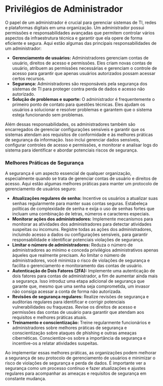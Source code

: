 # Privilégios de Administrador

O papel de um administrador é crucial para gerenciar sistemas de TI, redes e plataformas digitais em uma organização. Um administrador possui permissões e responsabilidades avançadas que permitem controlar vários aspectos da infraestrutura técnica e garantir que ela opere de forma eficiente e segura. Aqui estão algumas das principais responsabilidades de um administrador:

* **Gerenciamento de usuários:** Administradores gerenciam contas de usuário, direitos de acesso e permissões. Eles criam novas contas de usuário, atribuem as permissões necessárias e gerenciam o controle de acesso para garantir que apenas usuários autorizados possam acessar certos recursos.
* **Segurança:** Administradores são responsáveis pela segurança dos sistemas de TI para proteger contra perda de dados e acesso não autorizado.
* **Solução de problemas e suporte:** O administrador é frequentemente o primeiro ponto de contato para questões técnicas. Eles ajudam os usuários a solucionar e resolver problemas e garantem que o sistema esteja funcionando sem problemas.

Além dessas responsabilidades, os administradores também são encarregados de gerenciar configurações sensíveis e garantir que os sistemas atendam aos requisitos de conformidade e às melhores práticas de segurança da informação. Isso inclui gerenciar dados sensíveis, configurar controles de acesso e permissões, e monitorar e analisar logs do sistema para identificar e abordar potenciais riscos de segurança.

### Melhores Práticas de Segurança

A segurança é um aspecto essencial de qualquer organização, especialmente quando se trata de gerenciar contas de usuário e direitos de acesso. Aqui estão algumas melhores práticas para manter um protocolo de gerenciamento de usuários seguro:

* **Atualizações regulares de senha:** Incentive os usuários a atualizar suas senhas regularmente para manter suas contas seguras. Estabeleça políticas de complexidade de senha e exija o uso de senhas fortes que incluam uma combinação de letras, números e caracteres especiais.
* **Monitorar ações dos administradores:** Implemente mecanismos para monitorar as atividades dos administradores para detectar atividades suspeitas ou incomuns. Registre todas as ações dos administradores, incluindo acesso a dados ou configurações sensíveis, para garantir responsabilidade e identificar potenciais violações de segurança.
* **Limitar o número de administradores:** Reduza o número de administradores ao mínimo e conceda privilégios administrativos apenas àqueles que realmente precisam. Ao limitar o número de administradores, você minimiza o risco de violações de segurança e facilita o gerenciamento e monitoramento das contas de usuário.
* **Autenticação de Dois Fatores (2FA):** Implemente uma autenticação de dois fatores para contas de administrador, a fim de aumentar ainda mais a segurança. Isso introduz uma etapa adicional de segurança que garante que, mesmo que uma senha seja comprometida, um invasor não consiga acessar a conta de forma não autorizada.
* **Revisões de segurança regulares:** Realize revisões de segurança e auditorias regulares para identificar e corrigir potenciais vulnerabilidades ou fraquezas. Revise os direitos de acesso e permissões das contas de usuário para garantir que atendam aos requisitos e melhores práticas atuais.
* **Treinamento e conscientização:** Treine regularmente funcionários e administradores sobre melhores práticas de segurança e conscientização sobre ataques de phishing e outras ameaças cibernéticas. Conscientize-os sobre a importância da segurança e incentive-os a relatar atividades suspeitas.

Ao implementar essas melhores práticas, as organizações podem melhorar a segurança de seu protocolo de gerenciamento de usuários e minimizar o risco de violações de segurança e perda de dados. É importante ver a segurança como um processo contínuo e fazer atualizações e ajustes regulares para acompanhar as ameaças e requisitos de segurança em constante mudança.
